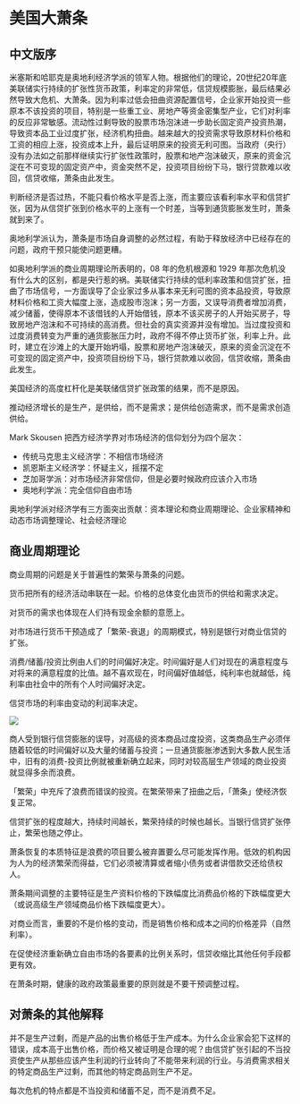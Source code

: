 # 美国大萧条

## 中文版序

米塞斯和哈耶克是奥地利经济学派的领军人物。根据他们的理论，20世纪20年底美联储实行持续的扩张性货币政策，利率定的非常低，信贷规模膨胀，最后结果必然导致大危机、大萧条。因为利率过低会扭曲资源配置信号，企业家开始投资一些原本不该投资的项目，特别是一些重工业、房地产等资金密集型产业，它们对利率的反应非常敏感。流动性过剩导致的股票市场泡沫进一步助长固定资产投资热潮，导致资本品工业过度扩张，经济机构扭曲。越来越大的投资需求导致原材料价格和工资的相应上涨，投资成本上升，最后证明原来的投资无利可图。当政府（央行）没有办法如之前那样继续实行扩张性政策时，股票和地产泡沫破灭，原来的资金沉淀在不可变现的固定资产中，资金突然不足，投资项目纷纷下马，银行贷款难以收回，信贷收缩，萧条由此发生。

判断经济是否过热，不能只看价格水平是否上涨，而主要应该看利率水平和信贷扩张，因为从信贷扩张到价格水平的上涨有一个时差，当等到通货膨胀发生时，萧条就到来了。

奥地利学派认为，萧条是市场自身调整的必然过程，有助于释放经济中已经存在的问题，政府干预只能使问题更糟。

如奥地利学派的商业周期理论所表明的，08 年的危机根源和 1929 年那次危机没有什么大的区别，都是央行惹的祸。美联储实行持续的低利率政策和信贷扩张，扭曲了市场信号，一方面误导了企业家过多从事本来无利可图的资本品投资，导致原材料价格和工资大幅度上涨，造成股市泡沫；另一方面，又误导消费者增加消费，减少储蓄，使得原本不该借钱的人开始借钱，原本不该买房子的人开始买房子，导致房地产泡沫和不可持续的高消费。但社会的真实资源并没有增加。当过度投资和过度消费转变为严重的通货膨胀压力时，政府不得不停止货币扩张，利率上升。此时，建立在沙滩上的大厦开始坍塌，股票和房地产泡沫破灭，原来的资金沉淀在不可变现的固定资产中，投资项目纷纷下马，银行贷款难以收回，信贷收缩，萧条由此发生。

美国经济的高度杠杆化是美联储信贷扩张政策的结果，而不是原因。

推动经济增长的是生产，是供给，而不是需求；是供给创造需求，而不是需求创造供给。

Mark Skousen 把西方经济学界对市场经济的信仰划分为四个层次：

- 传统马克思主义经济学：不相信市场经济
- 凯恩斯主义经济学：怀疑主义，摇摆不定
- 芝加哥学派：对市场经济非常信仰，但是必要时候政府应该介入市场
- 奥地利学派：完全信仰自由市场

奥地利学派对经济学有三方面突出贡献：资本理论和商业周期理论、企业家精神和动态市场调整理论、社会经济理论

## 商业周期理论

商业周期的问题是关于普遍性的繁荣与萧条的问题。

货币把所有的经济活动串联在一起。价格的总体变化由货币的供给和需求决定。

对货币的需求也体现在人们持有现金余额的意愿上。

对市场进行货币干预造成了「繁荣-衰退」的周期模式，特别是银行对商业信贷的扩张。

消费/储蓄/投资比例由人们的时间偏好决定。时间偏好是人们对现在的满意程度与对将来的满意程度的比值。越不喜欢现在，时间偏好值越低，纯利率也就越低，纯利率由社会中的所有个人时间偏好决定。

信贷市场的利率由变动的利润率决定。

![](https://img3.doubanio.com/view/page_note/large/public/p53314738-1.jpg)

商人受到银行信贷膨胀的误导，对高级的资本商品过度投资，这类商品生产必须伴随着较低的时间偏好以及大量的储蓄与投资；一旦通货膨胀渗透到大多数人民生活中，旧有的消费-投资比例就被重新确立起来，同时对较高层生产领域的商业投资就显得多余而浪费。

「繁荣」中充斥了浪费而错误的投资。在繁荣带来了扭曲之后，「萧条」使经济恢复正常。

信贷扩张的程度越大，持续时间越长，繁荣持续的时候也越长。当银行信贷扩张停止，繁荣也随之停止。

萧条恢复的本质特征是浪费的项目要么被弃置要么尽可能发挥作用。低效的机构因为人为的经济繁荣而得益，它们必须被清算或者缩小债务或者讲借款交还给债权人。

萧条期间调整的主要特征是生产资料价格的下跌幅度比消费品价格的下跌幅度更大（或说高级生产领域商品价格下跌幅度更大）。

对商业而言，重要的不是价格的变动，而是销售价格和成本之间的价格差异（自然利率）。

在促使经济重新确立自由市场的各要素的比例关系时，信贷收缩比其他任何手段都更有效。

在萧条时期，健康的政府政策最重要的原则就是不要干预调整过程。

## 对萧条的其他解释
并不是生产过剩，而是产品的出售价格低于生产成本。为什么企业家会犯下这样的错误，成本高于出售价格，而价格又被证明是合理的呢？由信贷扩张引起的不当投资使生产从那些应该产生利润的行业转向了不能带来利润的行业。与消费需求相关的特定商品生产过剩，而其他的特定商品则生产不足。

每次危机的特点都是不当投资和储蓄不足，而不是消费不足。